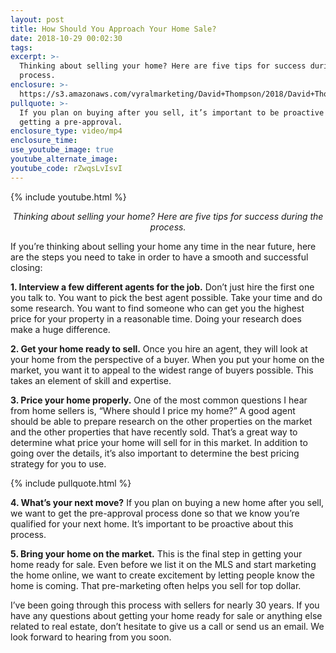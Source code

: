 ```yaml
---
layout: post
title: How Should You Approach Your Home Sale?
date: 2018-10-29 00:02:30
tags:
excerpt: >-
  Thinking about selling your home? Here are five tips for success during the
  process.
enclosure: >-
  https://s3.amazonaws.com/vyralmarketing/David+Thompson/2018/David+Thompson+and+Associates+%257C+Every+Corner+Realty-+How+Should+You+Approach+Your+Home+Sale%253F.mp4
pullquote: >-
  If you plan on buying after you sell, it’s important to be proactive by
  getting a pre-approval.
enclosure_type: video/mp4
enclosure_time:
use_youtube_image: true
youtube_alternate_image:
youtube_code: rZwqsLvIsvI
---
```


{% include youtube.html %}

<p style="text-align: center;"><em>Thinking about selling your home? Here are five tips for success during the process.</em></p>

If you’re thinking about selling your home any time in the near future, here are the steps you need to take in order to have a smooth and successful closing:

**1. Interview a few different agents for the job.** Don’t just hire the first one you talk to. You want to pick the best agent possible. Take your time and do some research. You want to find someone who can get you the highest price for your property in a reasonable time. Doing your research does make a huge difference.

**2. Get your home ready to sell.** Once you hire an agent, they will look at your home from the perspective of a buyer. When you put your home on the market, you want it to appeal to the widest range of buyers possible. This takes an element of skill and expertise.

**3. Price your home properly.** One of the most common questions I hear from home sellers is, “Where should I price my home?” A good agent should be able to prepare research on the other properties on the market and the other properties that have recently sold. That’s a great way to determine what price your home will sell for in this market. In addition to going over the details, it’s also important to determine the best pricing strategy for you to use.

{% include pullquote.html %}

**4. What’s your next move?** If you plan on buying a new home after you sell, we want to get the pre-approval process done so that we know you’re qualified for your next home. It’s important to be proactive about this process.

**5. Bring your home on the market.** This is the final step in getting your home ready for sale. Even before we list it on the MLS and start marketing the home online, we want to create excitement by letting people know the home is coming. That pre-marketing often helps you sell for top dollar.

I’ve been going through this process with sellers for nearly 30 years. If you have any questions about getting your home ready for sale or anything else related to real estate, don’t hesitate to give us a call or send us an email. We look forward to hearing from you soon.